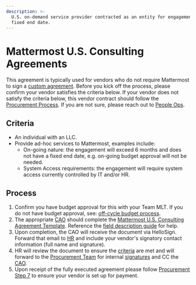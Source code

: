 ```yaml
---
description: >-
  U.S. on-demand service provider contracted as an entity for engagement without
  fixed end date.
---
```


# Mattermost U.S. Consulting Agreements

This agreement is typically used for vendors who do not require Mattermost to sign a [custom agreement](https://handbook.mattermost.com/company/how-to-guides-for-staff/how-to-purchase/how-to-procure-a-vendor-contract#procuring-a-vendor). Before you kick off the process, please confirm your vendor satisfies the criteria below. If your vendor does not satisfy the criteria below, this vendor contract should follow the [Procurement Process](https://handbook.mattermost.com/operations/finance/purchasing/how-to-procure-a-vendor-contract). If you are not sure, please reach out to [People Ops](https://community.mattermost.com/private-core/channels/ask-people-team).

## Criteria

* An individual with an LLC.
* Provide ad-hoc services to Mattermost, examples include:
  * On-going nature: the engagement will exceed 6 months and does not have a fixed end date, e.g. on-going budget approval will not be needed.
  * System Access requirements: the engagement will require system access currently controlled by IT and/or HR.
  
## Process

1. Confirm you have budget approval for this with your Team MLT. If you do not have budget approval, see: [off-cycle budget process](https://handbook.mattermost.com/operations/finance/budget#off-cycle-budget-approval).
2. The appropriate [CAO](https://handbook.mattermost.com/operations/operations/company-agreements#what-are-e-sign-completion-expectations) should complete the [Mattermost U.S. Consulting Agreement Template](https://app.hellosign.com/s/GnvOJVYW). Reference the [field description guide](https://docs.google.com/document/d/1FKef8xf9N_NTEc0owbAGH4mb0UzU8CJQ5qckGvIl1UM/edit) for help.
3. Upon completion, the CAO will receive the document via HelloSign. Forward that email to [HR](mailto:%20hr@mattermost.com) and include your vendor's signatory contact information \(full name and signature\).
4. HR will review the document to ensure the [criteria](https://handbook.mattermost.com/operations/finance/risk-management/mattermost-templated-agreements#criteria) are met and will forward to the [Procurement Team](https://handbook.mattermost.com/company/how-to-guides-for-staff/how-to-purchase/how-to-procure-a-vendor-contract#step-4-send-for-internal-signature) for internal [signatures](https://handbook.mattermost.com/operations/operations/company-agreements#who-can-sign-on-behalf-of-the-company) and CC the [CAO](https://handbook.mattermost.com/operations/operations/company-agreements#what-are-e-sign-completion-expectations).
5. Upon receipt of the fully executed agreement please follow [Procurement Step 7](https://handbook.mattermost.com/company/how-to-guides-for-staff/how-to-purchase/how-to-procure-a-vendor-contract#step-7-vendor-on-boarding-and-invoice-processing) to ensure your vendor is set up for payment.
